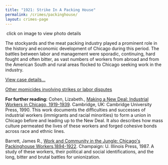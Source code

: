 ```yaml
---
title: "1921: Strike In A Packing House"
permalink: /crimes/packinghouse/
layout: crimes-page
---
```


![]()
click on image to view photo details

The stockyards and the meat packing industry played a prominent role in the history and economic development of Chicago during this period. The battles between labor and management were sporadic, continuing, hard fought and often bitter, as vast numbers of workers from abroad and from the American South and rural areas flocked to Chicago seeking work in the industry.

[View case details...](/database/6543/)

[Other momicides involving strikes or labor disputes](/database/?backToResults=1&circum=10&page=1)

**For further reading:**
   Cohen, Lizabeth., [Making a New Deal: Industrial Workers in Chicago, 1919-1939](https://www.amazon.com/exec/obidos/tg/detail/-/0521428386/qid=1085762614/sr=1-1/ref=sr_1_1/104-6378665-5804747?v=glance&s=books). Cambridge, UK: Cambridge University Press, 1990. This work documents the difficulties and successes of industrial workers (immigrants and racial minorities) to form a union in Chicago before and leading up to the New Deal. It also describes how mass culture permeated the lives of these workers and forged cohesive bonds across race and ethnic lines.

   Barrett, James R., [Work and Community in the Jungle: Chicago's Packinghouse Workers,1894-1922](https://www.amazon.com/exec/obidos/tg/detail/-/0252013786/qid=1085762654/sr=1-1/ref=sr_1_1/104-6378665-5804747?v=glance&s=books). Champaign: U. Illinois Press, 1987. A study of these workers, their political and social identifications, and the long, bitter and brutal battles for unionization.
